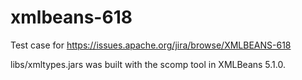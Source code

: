 # xmlbeans-618

Test case for https://issues.apache.org/jira/browse/XMLBEANS-618

libs/xmltypes.jars was built with the scomp tool in XMLBeans 5.1.0.
